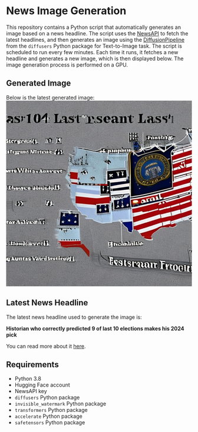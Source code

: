 # News Image Generation
This repository contains a Python script that automatically generates an image based on a news headline. The script uses the [NewsAPI](https://newsapi.org/) to fetch the latest headlines, and then generates an image using the [DiffusionPipeline](https://github.com/huggingface/diffusers) from the `diffusers` Python package for Text-to-Image task.
The script is scheduled to run every few minutes. Each time it runs, it fetches a new headline and generates a new image, which is then displayed below. The image generation process is performed on a GPU.

## Generated Image
Below is the latest generated image:
![Generated Image](image.png)

## Latest News Headline
The latest news headline used to generate the image is:

**Historian who correctly predicted 9 of last 10 elections makes his 2024 pick**

You can read more about it [here](https://news.google.com/rss/articles/CBMimwFBVV95cUxON2lLMEhpUUVUVV9iZU5ZSS1aSXp5YVpTOWVkdFQ3dzZUbXBQMWMwWjhNei1RMHdkanprbHBiMzhoQTNWVWNPNzRHVmJHTHE4akRkQ0o0c2Q3dGhfVEVsRGtjaFB4MGN1WS03TTRTNDR4amRkTU1PNWNwMW9KSEV5bHNNYm1KX0hseURxYkhkTm9WZ3pFWXdJU1FEaw?oc=5).

## Requirements
- Python 3.8
- Hugging Face account
- NewsAPI key
- `diffusers` Python package
- `invisible_watermark` Python package
- `transformers` Python package
- `accelerate` Python package
- `safetensors` Python package
